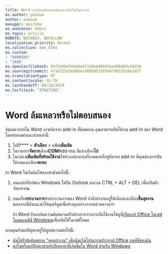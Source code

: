 ```yaml
---
title: Word-แอพลิเคชันแฮงค์ล้มเหลวหรือไม่เริ่มทำงาน
ms.author: pebaum
author: pebaum
manager: mnirkhe
ms.audience: Admin
ms.topic: article
ROBOTS: NOINDEX, NOFOLLOW
localization_priority: Normal
ms.collection: Adm_O365
ms.custom:
- "9000584"
- "2686"
ms.openlocfilehash: 94fd306d7eb0de5f7a9eb90b92ae49bd80c50d38
ms.sourcegitcommit: 4fa8325e569dbec489d0518f69df0022626e1d2f
ms.translationtype: MT
ms.contentlocale: th-TH
ms.lasthandoff: 09/18/2019
ms.locfileid: "37027195"
---
```

# <a name="word-crashes-or-doesnt-respond"></a>Word ล้มเหลวหรือไม่ตอบสนอง

ล้มเหลวบ่อยใน Word อาจเกิดจาก add-in ที่ผิดพลาด คุณสามารถปิดใช้งาน add-in ของ Word โดยทำตามคำแนะนำเหล่านี้:

1. ไปที่**** > **ตัวเลือก** > แฟ้ม**เพิ่มเติม**
2. ในรายการ**จัดการ**เลือก**COM**Add-ins ที่แล้วเลือก**ไป**
3. ในกล่อง**เพิ่มเติมที่พร้อมใช้งาน**ให้ล้างกล่องกาเครื่องหมายที่อยู่ถัดจาก add-in ที่คุณต้องการปิดใช้งานและเลือก**ตกลง**

ถ้า Word ไม่เริ่มต้นให้ลองทำดังต่อไปนี้:

1.   บนเดสก์ท็อปของ Windows ให้ปิด Outlook และกด CTRL + ALT + DEL เพื่อเปิดตัวจัดการงาน 
2. บนแท็บ**กระบวนการ**ถ้ากระบวนการของ Word กำลังทำงานอยู่ให้เลือกและเลือก**สิ้นสุดงาน** นอกจากนี้ยังแนะนำให้คุณรีบูตเพื่อล้างทุกอย่างจากหน่วยความจำ

    ถ้า Word ยังคงเกิดความผิดพลาดหรือค้างระหว่างการเปิดใช้งานให้ดูที่[เปิดแอป Office ในเซฟโหมดบนพีซี Windows](https://support.office.com/en-us/article/Open-Office-apps-in-safe-mode-on-a-Windows-PC-dedf944a-5f4b-4afb-a453-528af4f7ac72)เพื่อเปิดใช้ในเซฟโหมด

หากคุณยังพบปัญหาอยู่ให้ดูบทความต่อไปนี้: 
- [ฉันได้รับข้อผิดพลาด "หยุดทำงาน" เมื่อฉันเริ่มโปรแกรมประยุกต์ Office บนพีซีของฉัน](https://support.office.com/article/52bd7985-4e99-4a35-84c8-2d9b8301a2fa)
- [แก้ไขหรือแก้ปัญหาสำหรับปัญหาล่าที่เกิดขึ้นใน Word สำหรับ Windows](https://support.office.com/article/bf6bf17c-2807-4871-83ce-e337ae8f0b86)